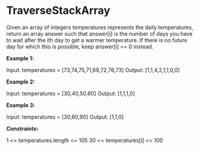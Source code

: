 # TraverseStackArray
Given an array of integers temperatures represents the daily temperatures, return an array answer such that answer[i] is the number of days you have to wait after the ith day to get a warmer temperature. If there is no future day for which this is possible, keep answer[i] == 0 instead.

<p><b>Example 1:</b></p>

Input: temperatures = [73,74,75,71,69,72,76,73]
Output: [1,1,4,2,1,1,0,0]

<p><b>Example 2:</b></p>

Input: temperatures = [30,40,50,60]
Output: [1,1,1,0]

<p><b>Example 3:</p></b>

Input: temperatures = [30,60,90]
Output: [1,1,0]
 

<p><b>Constraints:</p></b>

1 <= temperatures.length <= 105
30 <= temperatures[i] <= 100

